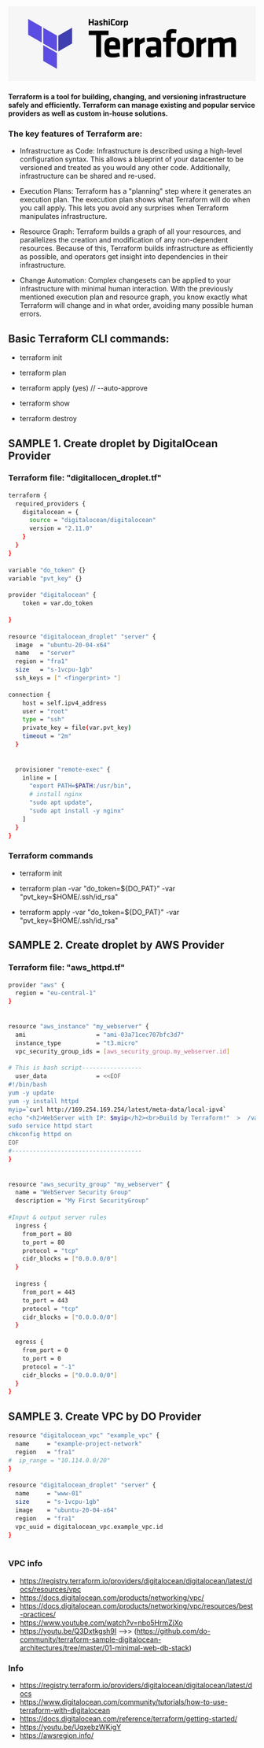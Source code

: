 ![alt](img/terraform-logo.jpg "logo")

#### Terraform is a tool for building, changing, and versioning infrastructure safely and efficiently. Terraform can manage existing and popular service providers as well as custom in-house solutions.

### The key features of Terraform are:

* Infrastructure as Code: Infrastructure is described using a high-level configuration syntax. This allows a blueprint of your datacenter to be versioned and treated as you would any other code. Additionally, infrastructure can be shared and re-used.

* Execution Plans: Terraform has a "planning" step where it generates an execution plan. The execution plan shows what Terraform will do when you call apply. This lets you avoid any surprises when Terraform manipulates infrastructure.

* Resource Graph: Terraform builds a graph of all your resources, and parallelizes the creation and modification of any non-dependent resources. Because of this, Terraform builds infrastructure as efficiently as possible, and operators get insight into dependencies in their infrastructure.

* Change Automation: Complex changesets can be applied to your infrastructure with minimal human interaction. With the previously mentioned execution plan and resource graph, you know exactly what Terraform will change and in what order, avoiding many possible human errors.


## Basic Terraform CLI commands: 

* terraform init

* terraform plan

* terraform apply (yes) // --auto-approve

* terraform show

* terraform destroy



## SAMPLE 1. Create droplet by DigitalOcean Provider

### Terraform file: "digitallocen_droplet.tf"
```bash
terraform {
  required_providers {
    digitalocean = {
      source = "digitalocean/digitalocean"
      version = "2.11.0"
    }
  }
}

variable "do_token" {}
variable "pvt_key" {}

provider "digitalocean" {
    token = var.do_token

}

resource "digitalocean_droplet" "server" {
  image  = "ubuntu-20-04-x64"
  name   = "server"
  region = "fra1"
  size   = "s-1vcpu-1gb"
  ssh_keys = [" <fingerprint> "]

connection {
    host = self.ipv4_address
    user = "root"
    type = "ssh"
    private_key = file(var.pvt_key)
    timeout = "2m"
  }


  provisioner "remote-exec" {
    inline = [
      "export PATH=$PATH:/usr/bin",
      # install nginx
      "sudo apt update",
      "sudo apt install -y nginx"
    ]
  }
}

```

### Terraform commands

* terraform init

* terraform plan -var "do_token=${DO_PAT}" -var "pvt_key=$HOME/.ssh/id_rsa"

* terraform apply -var "do_token=${DO_PAT}" -var "pvt_key=$HOME/.ssh/id_rsa"



## SAMPLE 2. Create droplet by AWS Provider

### Terraform file: "aws_httpd.tf"
```bash
provider "aws" {
  region = "eu-central-1"
}


resource "aws_instance" "my_webserver" {
  ami                    = "ami-03a71cec707bfc3d7"
  instance_type          = "t3.micro"
  vpc_security_group_ids = [aws_security_group.my_webserver.id]

# This is bash script-----------------  
  user_data              = <<EOF
#!/bin/bash
yum -y update
yum -y install httpd
myip=`curl http://169.254.169.254/latest/meta-data/local-ipv4`
echo "<h2>WebServer with IP: $myip</h2><br>Build by Terraform!"  >  /var/www/html/index.html
sudo service httpd start
chkconfig httpd on
EOF
#-------------------------------------
}


resource "aws_security_group" "my_webserver" {
  name = "WebServer Security Group"
  description = "My First SecurityGroup"

#Input & output server rules
  ingress {
    from_port = 80
    to_port = 80
    protocol = "tcp"
    cidr_blocks = ["0.0.0.0/0"]
  }

  ingress {
    from_port = 443
    to_port = 443
    protocol = "tcp"
    cidr_blocks = ["0.0.0.0/0"]
  }

  egress {
    from_port = 0
    to_port = 0
    protocol = "-1"
    cidr_blocks = ["0.0.0.0/0"]
  }
}

```

## SAMPLE 3. Create VPC by DO Provider
```bash
resource "digitalocean_vpc" "example_vpc" {
  name     = "example-project-network"
  region   = "fra1"
#  ip_range = "10.114.0.0/20"
}

resource "digitalocean_droplet" "server" {
  name     = "www-01"
  size     = "s-1vcpu-1gb"
  image    = "ubuntu-20-04-x64"
  region   = "fra1"
  vpc_uuid = digitalocean_vpc.example_vpc.id
}



```

### VPC info
* https://registry.terraform.io/providers/digitalocean/digitalocean/latest/docs/resources/vpc
* https://docs.digitalocean.com/products/networking/vpc/
* https://docs.digitalocean.com/products/networking/vpc/resources/best-practices/
* https://www.youtube.com/watch?v=nbo5HrmZjXo
* https://youtu.be/Q3Dxtkgsh9I  -->> (https://github.com/do-community/terraform-sample-digitalocean-architectures/tree/master/01-minimal-web-db-stack)



### Info

* https://registry.terraform.io/providers/digitalocean/digitalocean/latest/docs
* https://www.digitalocean.com/community/tutorials/how-to-use-terraform-with-digitalocean
* https://docs.digitalocean.com/reference/terraform/getting-started/
* https://youtu.be/UqxebzWKigY
* https://awsregion.info/




